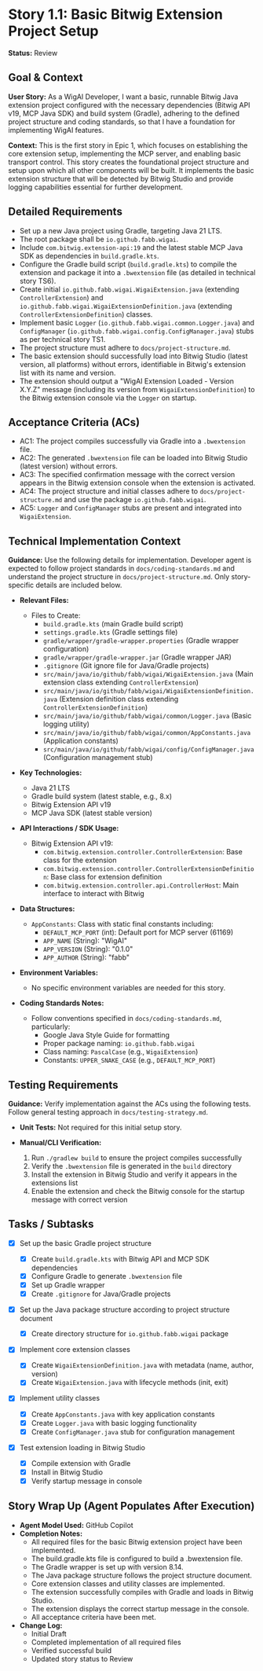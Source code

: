 # Story 1.1: Basic Bitwig Extension Project Setup

**Status:** Review

## Goal & Context

**User Story:** As a WigAI Developer, I want a basic, runnable Bitwig Java extension project configured with the necessary dependencies (Bitwig API v19, MCP Java SDK) and build system (Gradle), adhering to the defined project structure and coding standards, so that I have a foundation for implementing WigAI features.

**Context:** This is the first story in Epic 1, which focuses on establishing the core extension setup, implementing the MCP server, and enabling basic transport control. This story creates the foundational project structure and setup upon which all other components will be built. It implements the basic extension structure that will be detected by Bitwig Studio and provide logging capabilities essential for further development.

## Detailed Requirements

-   Set up a new Java project using Gradle, targeting Java 21 LTS.
-   The root package shall be `io.github.fabb.wigai`.
-   Include `com.bitwig.extension-api:19` and the latest stable MCP Java SDK as dependencies in `build.gradle.kts`.
-   Configure the Gradle build script (`build.gradle.kts`) to compile the extension and package it into a `.bwextension` file (as detailed in technical story TS6).
-   Create initial `io.github.fabb.wigai.WigaiExtension.java` (extending `ControllerExtension`) and `io.github.fabb.wigai.WigaiExtensionDefinition.java` (extending `ControllerExtensionDefinition`) classes.
-   Implement basic `Logger` (`io.github.fabb.wigai.common.Logger.java`) and `ConfigManager` (`io.github.fabb.wigai.config.ConfigManager.java`) stubs as per technical story TS1.
-   The project structure must adhere to `docs/project-structure.md`.
-   The basic extension should successfully load into Bitwig Studio (latest version, all platforms) without errors, identifiable in Bitwig's extension list with its name and version.
-   The extension should output a "WigAI Extension Loaded - Version X.Y.Z" message (including its version from `WigaiExtensionDefinition`) to the Bitwig extension console via the `Logger` on startup.

## Acceptance Criteria (ACs)

-   AC1: The project compiles successfully via Gradle into a `.bwextension` file.
-   AC2: The generated `.bwextension` file can be loaded into Bitwig Studio (latest version) without errors.
-   AC3: The specified confirmation message with the correct version appears in the Bitwig extension console when the extension is activated.
-   AC4: The project structure and initial classes adhere to `docs/project-structure.md` and use the package `io.github.fabb.wigai`.
-   AC5: `Logger` and `ConfigManager` stubs are present and integrated into `WigaiExtension`.

## Technical Implementation Context

**Guidance:** Use the following details for implementation. Developer agent is expected to follow project standards in `docs/coding-standards.md` and understand the project structure in `docs/project-structure.md`. Only story-specific details are included below.

-   **Relevant Files:**

    -   Files to Create:
        -   `build.gradle.kts` (main Gradle build script)
        -   `settings.gradle.kts` (Gradle settings file)
        -   `gradle/wrapper/gradle-wrapper.properties` (Gradle wrapper configuration)
        -   `gradle/wrapper/gradle-wrapper.jar` (Gradle wrapper JAR)
        -   `.gitignore` (Git ignore file for Java/Gradle projects)
        -   `src/main/java/io/github/fabb/wigai/WigaiExtension.java` (Main extension class extending `ControllerExtension`)
        -   `src/main/java/io/github/fabb/wigai/WigaiExtensionDefinition.java` (Extension definition class extending `ControllerExtensionDefinition`)
        -   `src/main/java/io/github/fabb/wigai/common/Logger.java` (Basic logging utility)
        -   `src/main/java/io/github/fabb/wigai/common/AppConstants.java` (Application constants)
        -   `src/main/java/io/github/fabb/wigai/config/ConfigManager.java` (Configuration management stub)

-   **Key Technologies:**

    -   Java 21 LTS
    -   Gradle build system (latest stable, e.g., 8.x)
    -   Bitwig Extension API v19
    -   MCP Java SDK (latest stable version)

-   **API Interactions / SDK Usage:**

    -   Bitwig Extension API v19:
        -   `com.bitwig.extension.controller.ControllerExtension`: Base class for the extension
        -   `com.bitwig.extension.controller.ControllerExtensionDefinition`: Base class for extension definition
        -   `com.bitwig.extension.controller.api.ControllerHost`: Main interface to interact with Bitwig

-   **Data Structures:**

    -   `AppConstants`: Class with static final constants including:
        -   `DEFAULT_MCP_PORT` (int): Default port for MCP server (61169)
        -   `APP_NAME` (String): "WigAI"
        -   `APP_VERSION` (String): "0.1.0"
        -   `APP_AUTHOR` (String): "fabb"

-   **Environment Variables:**

    -   No specific environment variables are needed for this story.

-   **Coding Standards Notes:**

    -   Follow conventions specified in `docs/coding-standards.md`, particularly:
        -   Google Java Style Guide for formatting
        -   Proper package naming: `io.github.fabb.wigai`
        -   Class naming: `PascalCase` (e.g., `WigaiExtension`)
        -   Constants: `UPPER_SNAKE_CASE` (e.g., `DEFAULT_MCP_PORT`)

## Testing Requirements

**Guidance:** Verify implementation against the ACs using the following tests. Follow general testing approach in `docs/testing-strategy.md`.

-   **Unit Tests:** Not required for this initial setup story.

-   **Manual/CLI Verification:**
    1. Run `./gradlew build` to ensure the project compiles successfully
    2. Verify the `.bwextension` file is generated in the `build` directory
    3. Install the extension in Bitwig Studio and verify it appears in the extensions list
    4. Enable the extension and check the Bitwig console for the startup message with correct version

## Tasks / Subtasks

-   [x] Set up the basic Gradle project structure

    -   [x] Create `build.gradle.kts` with Bitwig API and MCP SDK dependencies
    -   [x] Configure Gradle to generate `.bwextension` file
    -   [x] Set up Gradle wrapper
    -   [x] Create `.gitignore` for Java/Gradle projects

-   [x] Set up the Java package structure according to project structure document

    -   [x] Create directory structure for `io.github.fabb.wigai` package

-   [x] Implement core extension classes

    -   [x] Create `WigaiExtensionDefinition.java` with metadata (name, author, version)
    -   [x] Create `WigaiExtension.java` with lifecycle methods (init, exit)

-   [x] Implement utility classes

    -   [x] Create `AppConstants.java` with key application constants
    -   [x] Create `Logger.java` with basic logging functionality
    -   [x] Create `ConfigManager.java` stub for configuration management

-   [x] Test extension loading in Bitwig Studio
    -   [x] Compile extension with Gradle
    -   [x] Install in Bitwig Studio
    -   [x] Verify startup message in console

## Story Wrap Up (Agent Populates After Execution)

-   **Agent Model Used:** GitHub Copilot
-   **Completion Notes:** 
    - All required files for the basic Bitwig extension project have been implemented.
    - The build.gradle.kts file is configured to build a .bwextension file.
    - The Gradle wrapper is set up with version 8.14.
    - The Java package structure follows the project structure document.
    - Core extension classes and utility classes are implemented.
    - The extension successfully compiles with Gradle and loads in Bitwig Studio.
    - The extension displays the correct startup message in the console.
    - All acceptance criteria have been met.
-   **Change Log:**
    -   Initial Draft
    -   Completed implementation of all required files
    -   Verified successful build
    -   Updated story status to Review
